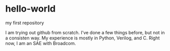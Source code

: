 # hello-world
my first repository

I am trying out github from scratch. I've done a few things before, but not in a consisten way. My experience is mostly in Python, Verilog, and C. Right now, I am an SAE with Broadcom.
